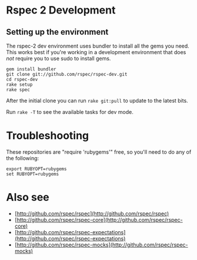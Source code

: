 # Rspec 2 Development


## Setting up the environment 

The rspec-2 dev environment uses bundler to install all the gems you need.
This works best if you're working in a development environment that does
_not_ require you to use sudo to install gems.

    gem install bundler
    git clone git://github.com/rspec/rspec-dev.git
    cd rspec-dev
    rake setup
    rake spec 

After the initial clone you can run `rake git:pull` to update to the latest bits.

Run `rake -T` to see the available tasks for dev mode.

# Troubleshooting

These repositories are "require 'rubygems'" free, so you'll need to do any
of the following:

    export RUBYOPT=rubygems
    set RUBYOPT=rubygems

# Also see

* [http://github.com/rspec/rspec](http://github.com/rspec/rspec)
* [http://github.com/rspec/rspec-core](http://github.com/rspec/rspec-core)
* [http://github.com/rspec/rspec-expectations](http://github.com/rspec/rspec-expectations)
* [http://github.com/rspec/rspec-mocks](http://github.com/rspec/rspec-mocks)

